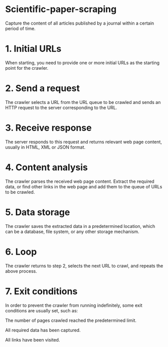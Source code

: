 # Scientific-paper-scraping
Capture the content of all articles published by a journal within a certain period of time.


# 1. Initial URLs
When starting, you need to provide one or more initial URLs as the starting point for the crawler.

# 2. Send a request
The crawler selects a URL from the URL queue to be crawled and sends an HTTP request to the server corresponding to the URL.

# 3. Receive response
The server responds to this request and returns relevant web page content, usually in HTML, XML or JSON format.

# 4. Content analysis
The crawler parses the received web page content. Extract the required data, or find other links in the web page and add them to the queue of URLs to be crawled.

# 5. Data storage
The crawler saves the extracted data in a predetermined location, which can be a database, file system, or any other storage mechanism.

# 6. Loop
The crawler returns to step 2, selects the next URL to crawl, and repeats the above process.

# 7. Exit conditions
In order to prevent the crawler from running indefinitely, some exit conditions are usually set, such as:

The number of pages crawled reached the predetermined limit.

All required data has been captured.

All links have been visited.
